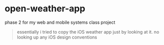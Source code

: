 # open-weather-app

phase 2 for my web and mobile systems class project

> essentially i tried to copy the iOS weather app just by looking at it. no looking up any iOS design conventions